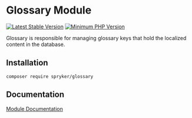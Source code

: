 # Glossary Module
[![Latest Stable Version](https://poser.pugx.org/spryker/glossary/v/stable.svg)](https://packagist.org/packages/spryker/glossary)
[![Minimum PHP Version](https://img.shields.io/badge/php-%3E%3D%207.3-8892BF.svg)](https://php.net/)

Glossary is responsible for managing glossary keys that hold the localized content in the database.

## Installation

```
composer require spryker/glossary
```

## Documentation

[Module Documentation](https://academy.spryker.com/developing_with_spryker/module_guide/content_management/glossary/glossary.html)
